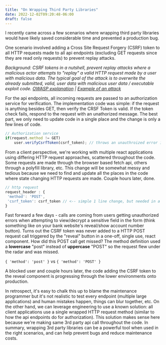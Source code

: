 ```yaml
---
title: "On Wrapping Third Party Libraries"
date: 2022-12-02T09:20:48-06:00
draft: false
---
```


I recently came across a few scenarios where wrapping third party libraries would have likely saved considerable time and prevented a production bug. 

One scenario involved adding a Cross Site Request Forgery (CSRF) token to all HTTP requests made to all api endpoints (excluding GET requests since they are read only requests) to prevent replay attacks. 

*Background: CSRF tokens in a nutshell, prevent replay attacks where a malicious actor attempts to "replay" a valid HTTP request made by a user with malicious data. The typical goal of the attack is to overwrite the already submitted, valid, user data with malicious user data / executable exploit code. [OWASP explanation](https://owasp.org/www-community/attacks/csrf) | [Example of an attack](https://guides.codepath.com/websecurity/Cross-Site-Request-Forgery)*


For the api endpoints, all incoming requests are passed to an authorization service for verification. The implementation code was simple: if the request is anything besides GET, then verify the CRSF Token is valid. If the token check fails, respond to the request with an unathorized message. The best part, we only need to update code in a single place and the change is only a few lines of code.

```js
// Authorization service
if(request.method != GET)
    user.verifyCsrfToken(csrf_token); // throws an unauthroized error if invalid
```

From a client perspective, we're working with multiple react applications using differing HTTP request approaches, scattered throughout the code. Some requests are made through the browser based fetch api, others through a polyfill library, etc. This change will be somewhat messy and tedious because we need to find and update all the places in the code where state changing HTTP requests are made. Couple hours later, done.

```js
// http request
request_header : {
 'method': 'POST',
 'csrf_token': csrf_token // <-- simple 1 line change, but needed in a lot of places
}
```


Fast forward a few days - calls are coming from users getting unauthorized errors when attempting to view/decrypt a sensitive field in the form (think something like on your bank website's reveal/show account number button). Turns out the CSRF token was never added to a HTTP POST request call triggered by the "reveal" button in a one-off, single use, react component. How did this POST call get missed? The method definition used a **lowercase** "post" instead of **uppercase** "POST" so the request flew under the radar and was missed.

`{ 'method': 'post' }` vs `{ 'method': 'POST' }`

A blocked user and couple hours later, the code adding the CSRF token to the reveal component is progressing through the lower environments onto production. 

In retrospect, it's easy to chalk this up to blame the maintenance programmer but it's not realistic to test every endpoint (multiple large applications) and human mistakes happen, things can blur together, etc. On the other hand, we can leverage engineering to use a known solution: all client applications use a single wrapped HTTP request method (similar to how the api endpoints do for authorization). This solution makes sense here because we're making same 3rd party api call throughout the code. In summary, wrapping 3rd party libraries can be a powerful tool when used in the right scenarios, and can help prevent bugs and reduce maintenance costs.
